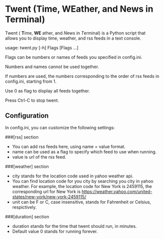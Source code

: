 # Twent (Time, WEather, and News in Terminal)
Twent ( **T**ime, **WE** ather, and *N*ews in *T*erminal) is a Python script that allows you to display time, weather, and rss feeds in a text console.

usage: twent.py [-h] Flags [Flags ...]

Flags can be numbers or names of feeds you specified in config.ini. 

Numbers and names cannot be used together. 

If numbers are used, the numbers corresponding to the order of rss feeds in config.ini, starting from 1.

Use 0 as flag to display all feeds together.

Press Ctrl-C to stop twent.

## Configuration
In config.ini, you can customize the following settings:

###[rss] section

+ You can add rss feeds here, using name = value format. 
+ name can be used as a flag to specify which feed to use when running.
+ value is url of the rss feed.

###[weather] section

+ city stands for the location code used in yahoo weather api.
+ You can find location code for you city by searching you city in yahoo weather. For example, the location code for New York is 2459115, the corresponding url for New York is https://weather.yahoo.com/united-states/new-york/new-york-2459115/ 
+ unit can be F or C, case insensitive, stands for Fahrenheit or Celsius, respictively.

###[duration] section

+ duration stands for the time that twent should run, in minutes.
+ Default value 0 stands for running forever.
